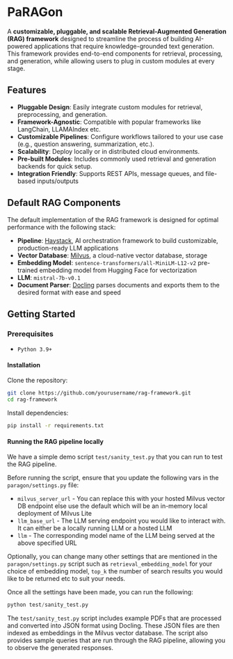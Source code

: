 # PaRAGon

A **customizable, pluggable, and scalable Retrieval-Augmented Generation (RAG) framework** designed to streamline the process of building AI-powered applications that require knowledge-grounded text generation. This framework provides end-to-end components for retrieval, processing, and generation, while allowing users to plug in custom modules at every stage.

## Features

* **Pluggable Design**: Easily integrate custom modules for retrieval, preprocessing, and generation.
* **Framework-Agnostic**: Compatible with popular frameworks like LangChain, LLAMAIndex etc.
* **Customizable Pipelines**: Configure workflows tailored to your use case (e.g., question answering, summarization, etc.).
* **Scalability**: Deploy locally or in distributed cloud environments.
* **Pre-built Modules**: Includes commonly used retrieval and generation backends for quick setup.
* **Integration Friendly**: Supports REST APIs, message queues, and file-based inputs/outputs

## Default RAG Components

The default implementation of the RAG framework is designed for optimal performance with the following stack:

* **Pipeline**: [Haystack](https://github.com/deepset-ai/haystack), AI orchestration framework to build customizable, production-ready LLM applications
* **Vector Database**: [Milvus](https://github.com/milvus-io/milvus), a cloud-native vector database, storage
* **Embedding Model**: `sentence-transformers/all-MiniLM-L12-v2` pre-trained embedding model from Hugging Face for vectorization
* **LLM**: `mistral-7b-v0.1`
* **Document Parser**: [Docling](https://github.com/DS4SD/docling) parses documents and exports them to the desired format with ease and speed

## Getting Started

### Prerequisites

- `Python 3.9+`

#### Installation

Clone the repository:

```bash
git clone https://github.com/yourusername/rag-framework.git
cd rag-framework
```

Install dependencies:

```bash
pip install -r requirements.txt
```

#### Running the RAG pipeline locally

We have a simple demo script `test/sanity_test.py` that you can run to test the RAG pipeline.

Before running the script, ensure that you update the following vars in the `paragon/settings.py` file:

- `milvus_server_url` - You can replace this with your hosted Milvus vector DB endpoint else use the default which will be an in-memory local deployment of Milvus Lite
- `llm_base_url` - The LLM serving endpoint you would like to interact with. It can either be a locally running LLM or a hosted LLM
-  `llm` - The corresponding model name of the LLM being served at the above specified URL

Optionally, you can change many other settings that are mentioned in the `paragon/settings.py` script such as `retrieval_embedding_model` for your choice of embedding model, `top_k` the number of search results you would like to be returned etc to suit your needs.

Once all the settings have been made, you can run the following:

```python
python test/sanity_test.py
```

The `test/sanity_test.py` script includes example PDFs that are processed and converted into JSON format using Docling. These JSON files are then indexed as embeddings in the Milvus vector database. The script also provides sample queries that are run through the RAG pipeline, allowing you to observe the generated responses.